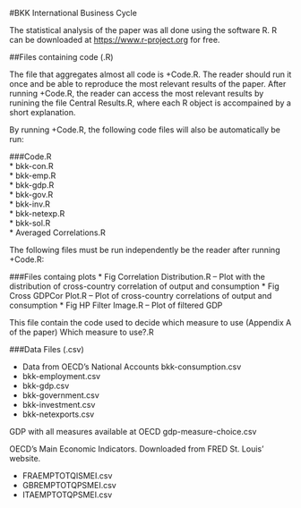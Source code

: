 #BKK International Business Cycle

The statistical analysis of the paper was all done using the software R. R can be downloaded at https://www.r-project.org for free. 

##Files containing code (.R)

The file that aggregates almost all code is +Code.R. The reader should run it once and be able to reproduce the most relevant results of the paper. After running +Code.R, the reader can access the most relevant results by runining the file Central Results.R, where each R object is accompained by a short explanation.

By running +Code.R, the following code files will also be automatically be run: 

###Code.R      
	* bkk-con.R      
	* bkk-emp.R      
	* bkk-gdp.R      
	* bkk-gov.R      
	* bkk-inv.R      
	* bkk-netexp.R      
	* bkk-sol.R      
	* Averaged Correlations.R 

The following files must be run independently be the reader after running +Code.R: 

###Files containg plots
       	* Fig Correlation Distribution.R – Plot with the distribution of cross-country 
correlation of output and consumption
      	* Fig Cross GDPCor Plot.R – Plot of cross-country correlations of output and consumption
	    * Fig HP Filter Image.R – Plot of filtered GDP 

This file contain the code used to decide which measure to use (Appendix A of the paper) Which measure to use?.R 

###Data Files (.csv)
  * Data from OECD’s National Accounts bkk-consumption.csv
  * bkk-employment.csv 
  * bkk-gdp.csv 
  * bkk-government.csv
  * bkk-investment.csv 
  * bkk-netexports.csv 

GDP with all measures available at OECD gdp-measure-choice.csv 

OECD’s Main Economic Indicators. Downloaded from FRED St. Louis’ website.  
* FRAEMPTOTQISMEI.csv 
* GBREMPTOTQPSMEI.csv 
* ITAEMPTOTQPSMEI.csv 